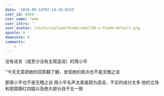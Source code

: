 ```yaml
---
date: '2018-09-14T07:14:30.815Z'
user_id: 6029
user_name: rome
user_intro: ''
user_avatar: /static/upload/thumb/small50-u-thumb-default.png
upvote: 0
downvote: 0
comments:
    - ''
---
```


没有谣言（或至少没有主观造谣）的周小平

  

‘’今天无意把她的回答翻了翻，发现她的观点也不是无稽之谈

那周小平也不是无稽之谈 周小平名声太臭是因为造谣，不实的成分太多 他的立场和思路跟红四姐以及绝大部分自干五一致
